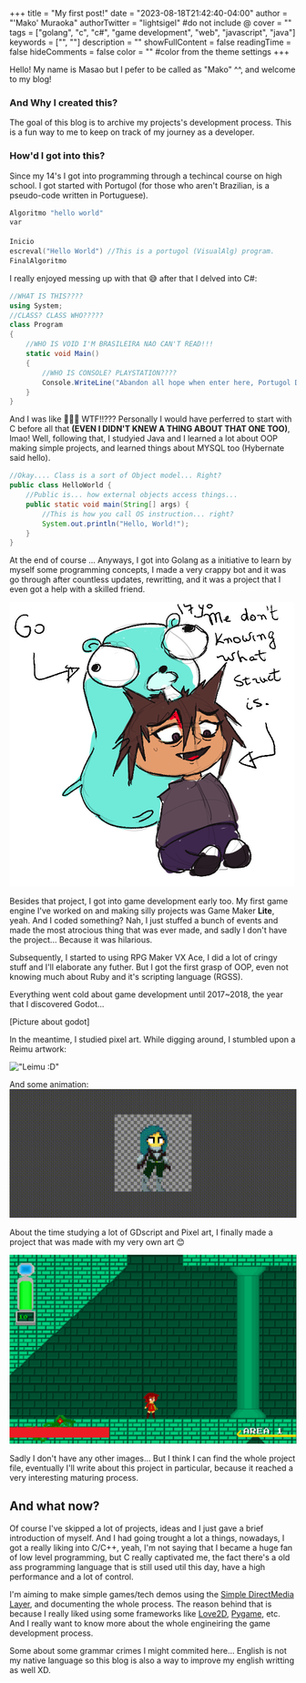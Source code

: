 +++
title = "My first post!"
date = "2023-08-18T21:42:40-04:00"
author = "'Mako' Muraoka"
authorTwitter = "lightsigel" #do not include @
cover = ""
tags = ["golang", "c", "c#", "game development", "web", "javascript", "java"]
keywords = ["", ""]
description = ""
showFullContent = false
readingTime = false
hideComments = false
color = "" #color from the theme settings
+++


Hello! My name is Masao but I pefer to be called as "Mako" ^^, and welcome to my blog!

### And Why I created this?

The goal of this blog is to archive my projects's development process. This is a fun way to me to keep on track of my journey as a developer. 

### How'd I got into this?

Since my 14's I got into programming through a techincal course on high school. I got started with Portugol (for those who aren't Brazilian, is a pseudo-code written in Portuguese). 

```c
Algoritmo "hello world"
var 

Inicio
escreval("Hello World") //This is a portugol (VisualAlg) program.
FinalAlgoritmo
```

I really enjoyed messing up with that 😅 after that I delved into C#:

```C#
//WHAT IS THIS????
using System;
//CLASS? CLASS WHO????? 
class Program
{
    //WHO IS VOID I'M BRASILEIRA NAO CAN'T READ!!!
    static void Main()
    {
        //WHO IS CONSOLE? PLAYSTATION????
        Console.WriteLine("Abandon all hope when enter here, Portugol Developer!");
    }
}

```

And I was like 👀👀👀 WTF!!??? Personally I would have perferred to start with C before all that **(EVEN I DIDN'T KNEW A THING ABOUT THAT ONE TOO)**, lmao! Well, following that, I studyied Java and I learned a lot about OOP making simple projects, and learned things about MYSQL too (Hybernate said hello). 

```java
//Okay.... Class is a sort of Object model... Right?
public class HelloWorld {
    //Public is... how external objects access things... 
    public static void main(String[] args) {
        //This is how you call OS instruction... right?
        System.out.println("Hello, World!");
    }
}
```

At the end of course ... Anyways, I got into Golang as a initiative to learn by myself some programming concepts, I made a very crappy bot and it was go through after countless updates, rewritting, and it was a project that I even got a help with a skilled friend. 

!["Placeholder image"](https://raw.githubusercontent.com/mako8231/makos_blog/main/static/imagem-1.png)
<!--Put your own art here dummy-->

Besides that project, I got into game development early too. My first game engine I've worked on and making silly projects was Game Maker **Lite**, yeah. And I coded something? Nah, I just stuffed a bunch of events and made the most atrocious thing that was ever made, and sadly I don't have the project... Because it was hilarious.

Subsequently, I started to using RPG Maker VX Ace, I did a lot of cringy stuff and I'll elaborate any futher. But I got the first grasp of OOP, even not knowing much about Ruby and it's scripting language (RGSS). 

Everything went cold about game development until 2017~2018, the year that I discovered Godot... 

[Picture about godot]

In the meantime, I studied pixel art. While digging around, I stumbled upon a Reimu artwork:

!["Leimu :D"](https://cdn.discordapp.com/attachments/231829187776741377/518874607563046914/Captura_de_tela_de_2018-12-02_16.42.04.png)

And some animation:
![""](https://raw.githubusercontent.com/mako8231/makos_blog/main/static/idle-3.gif)

About the time studying a lot of GDscript and Pixel art, I finally made a project that was made with my very own art 😊 

!["Late Stage Game"](https://raw.githubusercontent.com/mako8231/makos_blog/main/static/imagem-3.png)

Sadly I don't have any other images... But I think I can find the whole project file, eventually I'll write about this project in particular, because it reached a very interesting maturing process. 

## And what now? 

Of course I've skipped a lot of projects, ideas and I just gave a brief introduction of myself. And I had going trought a lot a things, nowadays, I got a really liking into C/C++, yeah, I'm not saying that I became a huge fan of low level programming, but C really captivated me, the fact there's a old ass programming language that is still used util this day, have a high performance and a lot of control. 

I'm aiming to make simple games/tech demos using the [Simple DirectMedia Layer](https://www.libsdl.org/), and documenting the whole process. The reason behind that is because I really liked using some frameworks like [Love2D](https://love2d.org/), [Pygame](https://www.pygame.org/news), etc. And I really want to know more about the whole engineiring the game development process. 

Some about some grammar crimes I might commited here... English is not my native language so this blog is also a way to improve my english writting as well XD.